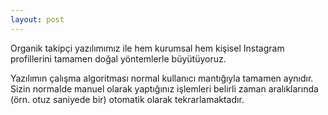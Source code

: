 ```yaml
---
layout: post
---
```



Organik takipçi yazılımımız ile hem kurumsal hem kişisel Instagram profillerini tamamen doğal yöntemlerle büyütüyoruz.

Yazılımın çalışma algoritması normal kullanıcı mantığıyla tamamen aynıdır. Sizin normalde manuel olarak yaptığınız işlemleri belirli zaman aralıklarında (örn. otuz saniyede bir) otomatik olarak tekrarlamaktadır.

